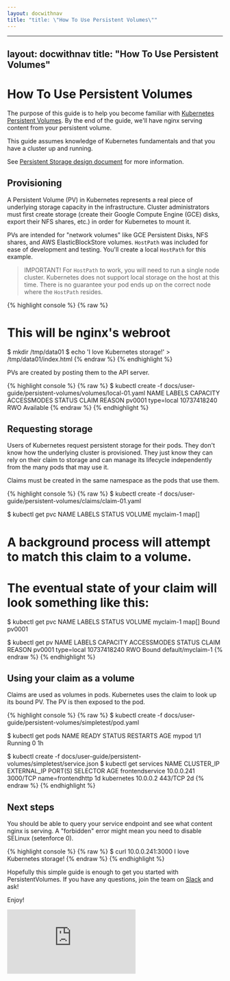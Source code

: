 ```yaml
---
layout: docwithnav
title: "title: \"How To Use Persistent Volumes\""
---
```

---
layout: docwithnav
title: "How To Use Persistent Volumes"
---
<!-- BEGIN MUNGE: UNVERSIONED_WARNING -->


<!-- END MUNGE: UNVERSIONED_WARNING -->

# How To Use Persistent Volumes

The purpose of this guide is to help you become familiar with [Kubernetes Persistent Volumes](../persistent-volumes.html).  By the end of the guide, we'll have
nginx serving content from your persistent volume.

This guide assumes knowledge of Kubernetes fundamentals and that you have a cluster up and running.

See [Persistent Storage design document](../../design/persistent-storage.html) for more information.

## Provisioning

A Persistent Volume (PV) in Kubernetes represents a real piece of underlying storage capacity in the infrastructure.  Cluster administrators
must first create storage (create their Google Compute Engine (GCE) disks, export their NFS shares, etc.) in order for Kubernetes to mount it.

PVs are intended for "network volumes" like GCE Persistent Disks, NFS shares, and AWS ElasticBlockStore volumes.  `HostPath` was included
for ease of development and testing.  You'll create a local `HostPath` for this example.

> IMPORTANT! For `HostPath` to work, you will need to run a single node cluster.  Kubernetes does not
support local storage on the host at this time.  There is no guarantee your pod ends up on the correct node where the `HostPath` resides.



{% highlight console %}
{% raw %}
# This will be nginx's webroot
$ mkdir /tmp/data01
$ echo 'I love Kubernetes storage!' > /tmp/data01/index.html
{% endraw %}
{% endhighlight %}

PVs are created by posting them to the API server.

{% highlight console %}
{% raw %}
$ kubectl create -f docs/user-guide/persistent-volumes/volumes/local-01.yaml
NAME      LABELS       CAPACITY      ACCESSMODES   STATUS      CLAIM     REASON
pv0001    type=local   10737418240   RWO           Available 
{% endraw %}
{% endhighlight %}

## Requesting storage

Users of Kubernetes request persistent storage for their pods.  They don't know how the underlying cluster is provisioned.
They just know they can rely on their claim to storage and can manage its lifecycle independently from the many pods that may use it.

Claims must be created in the same namespace as the pods that use them.

{% highlight console %}
{% raw %}
$ kubectl create -f docs/user-guide/persistent-volumes/claims/claim-01.yaml

$ kubectl get pvc
NAME                LABELS              STATUS              VOLUME
myclaim-1           map[]                                   
           
           
# A background process will attempt to match this claim to a volume.
# The eventual state of your claim will look something like this:

$ kubectl get pvc
NAME        LABELS    STATUS    VOLUME
myclaim-1   map[]     Bound     pv0001

$ kubectl get pv
NAME      LABELS       CAPACITY      ACCESSMODES   STATUS    CLAIM               REASON
pv0001    type=local   10737418240   RWO           Bound     default/myclaim-1 
{% endraw %}
{% endhighlight %}

## Using your claim as a volume

Claims are used as volumes in pods.  Kubernetes uses the claim to look up its bound PV.  The PV is then exposed to the pod.

{% highlight console %}
{% raw %}
$ kubectl create -f docs/user-guide/persistent-volumes/simpletest/pod.yaml

$ kubectl get pods
NAME      READY     STATUS    RESTARTS   AGE
mypod     1/1       Running   0          1h

$ kubectl create -f docs/user-guide/persistent-volumes/simpletest/service.json
$ kubectl get services
NAME              CLUSTER_IP       EXTERNAL_IP       PORT(S)       SELECTOR           AGE
frontendservice   10.0.0.241       <none>            3000/TCP      name=frontendhttp  1d
kubernetes        10.0.0.2         <none>            443/TCP       <none>             2d
{% endraw %}
{% endhighlight %}

## Next steps

You should be able to query your service endpoint and see what content nginx is serving.  A "forbidden" error might mean you
need to disable SELinux (setenforce 0).

{% highlight console %}
{% raw %}
$ curl 10.0.0.241:3000
I love Kubernetes storage!
{% endraw %}
{% endhighlight %}

Hopefully this simple guide is enough to get you started with PersistentVolumes.  If you have any questions, join the team on [Slack](../../troubleshooting.html#slack) and ask!

Enjoy!




<!-- BEGIN MUNGE: IS_VERSIONED -->
<!-- TAG IS_VERSIONED -->
<!-- END MUNGE: IS_VERSIONED -->


<!-- BEGIN MUNGE: GENERATED_ANALYTICS -->
[![Analytics](https://kubernetes-site.appspot.com/UA-36037335-10/GitHub/docs/user-guide/persistent-volumes/README.md?pixel)]()
<!-- END MUNGE: GENERATED_ANALYTICS -->


